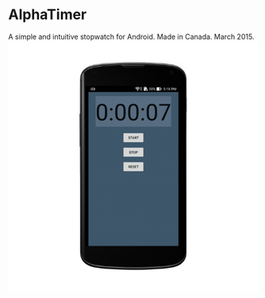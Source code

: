 # AlphaTimer
A simple and intuitive stopwatch for Android.
Made in Canada.
March 2015.
![Alt text](screenshot.png?raw=true "Screenshot")
